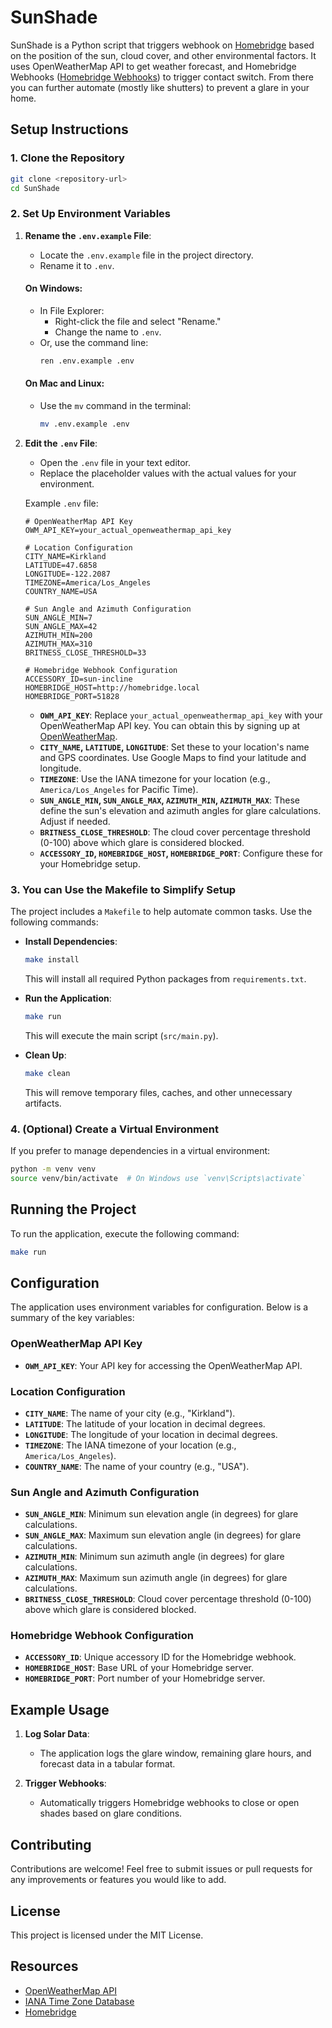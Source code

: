 # SunShade

SunShade is a Python script that triggers webhook on [Homebridge](https://homebridge.io) based on the position of the sun, cloud cover, and other environmental factors. It uses OpenWeatherMap API to get weather forecast, and Homebridge Webhooks ([Homebridge Webhooks](https://github.com/benzman81/homebridge-http-webhooks?tab=readme-ov-file#homebridge-http-webhooks)) to trigger contact switch. From there you can further automate (mostly like shutters) to prevent a glare in your home.

## Setup Instructions

### 1. Clone the Repository
```bash
git clone <repository-url>
cd SunShade
```

### 2. Set Up Environment Variables
1. **Rename the `.env.example` File**:
   - Locate the `.env.example` file in the project directory.
   - Rename it to `.env`.

   #### On Windows:
   - In File Explorer:
     - Right-click the file and select "Rename."
     - Change the name to `.env`.
   - Or, use the command line:
     ```bash
     ren .env.example .env
     ```

   #### On Mac and Linux:
   - Use the `mv` command in the terminal:
     ```bash
     mv .env.example .env
     ```

2. **Edit the `.env` File**:
   - Open the `.env` file in your text editor.
   - Replace the placeholder values with the actual values for your environment.

   Example `.env` file:
   ```properties
   # OpenWeatherMap API Key
   OWM_API_KEY=your_actual_openweathermap_api_key

   # Location Configuration
   CITY_NAME=Kirkland
   LATITUDE=47.6858
   LONGITUDE=-122.2087
   TIMEZONE=America/Los_Angeles
   COUNTRY_NAME=USA

   # Sun Angle and Azimuth Configuration
   SUN_ANGLE_MIN=7
   SUN_ANGLE_MAX=42
   AZIMUTH_MIN=200
   AZIMUTH_MAX=310
   BRITNESS_CLOSE_THRESHOLD=33

   # Homebridge Webhook Configuration
   ACCESSORY_ID=sun-incline
   HOMEBRIDGE_HOST=http://homebridge.local
   HOMEBRIDGE_PORT=51828
   ```

   - **`OWM_API_KEY`**: Replace `your_actual_openweathermap_api_key` with your OpenWeatherMap API key. You can obtain this by signing up at [OpenWeatherMap](https://openweathermap.org/).
   - **`CITY_NAME`, `LATITUDE`, `LONGITUDE`**: Set these to your location's name and GPS coordinates. Use Google Maps to find your latitude and longitude.
   - **`TIMEZONE`**: Use the IANA timezone for your location (e.g., `America/Los_Angeles` for Pacific Time).
   - **`SUN_ANGLE_MIN`, `SUN_ANGLE_MAX`, `AZIMUTH_MIN`, `AZIMUTH_MAX`**: These define the sun's elevation and azimuth angles for glare calculations. Adjust if needed.
   - **`BRITNESS_CLOSE_THRESHOLD`**: The cloud cover percentage threshold (0-100) above which glare is considered blocked.
   - **`ACCESSORY_ID`, `HOMEBRIDGE_HOST`, `HOMEBRIDGE_PORT`**: Configure these for your Homebridge setup.

### 3. You can Use the Makefile to Simplify Setup
The project includes a `Makefile` to help automate common tasks. Use the following commands:

- **Install Dependencies**:
  ```bash
  make install
  ```
  This will install all required Python packages from `requirements.txt`.

- **Run the Application**:
  ```bash
  make run
  ```
  This will execute the main script (`src/main.py`).

- **Clean Up**:
  ```bash
  make clean
  ```
  This will remove temporary files, caches, and other unnecessary artifacts.

### 4. (Optional) Create a Virtual Environment
If you prefer to manage dependencies in a virtual environment:
```bash
python -m venv venv
source venv/bin/activate  # On Windows use `venv\Scripts\activate`
```

## Running the Project

To run the application, execute the following command:
```bash
make run
```

## Configuration

The application uses environment variables for configuration. Below is a summary of the key variables:

### OpenWeatherMap API Key
- **`OWM_API_KEY`**: Your API key for accessing the OpenWeatherMap API.

### Location Configuration
- **`CITY_NAME`**: The name of your city (e.g., "Kirkland").
- **`LATITUDE`**: The latitude of your location in decimal degrees.
- **`LONGITUDE`**: The longitude of your location in decimal degrees.
- **`TIMEZONE`**: The IANA timezone of your location (e.g., `America/Los_Angeles`).
- **`COUNTRY_NAME`**: The name of your country (e.g., "USA").

### Sun Angle and Azimuth Configuration
- **`SUN_ANGLE_MIN`**: Minimum sun elevation angle (in degrees) for glare calculations.
- **`SUN_ANGLE_MAX`**: Maximum sun elevation angle (in degrees) for glare calculations.
- **`AZIMUTH_MIN`**: Minimum sun azimuth angle (in degrees) for glare calculations.
- **`AZIMUTH_MAX`**: Maximum sun azimuth angle (in degrees) for glare calculations.
- **`BRITNESS_CLOSE_THRESHOLD`**: Cloud cover percentage threshold (0-100) above which glare is considered blocked.

### Homebridge Webhook Configuration
- **`ACCESSORY_ID`**: Unique accessory ID for the Homebridge webhook.
- **`HOMEBRIDGE_HOST`**: Base URL of your Homebridge server.
- **`HOMEBRIDGE_PORT`**: Port number of your Homebridge server.

## Example Usage

1. **Log Solar Data**:
   - The application logs the glare window, remaining glare hours, and forecast data in a tabular format.

2. **Trigger Webhooks**:
   - Automatically triggers Homebridge webhooks to close or open shades based on glare conditions.

## Contributing

Contributions are welcome! Feel free to submit issues or pull requests for any improvements or features you would like to add.

## License

This project is licensed under the MIT License.

## Resources

- [OpenWeatherMap API](https://openweathermap.org/)
- [IANA Time Zone Database](https://www.iana.org/time-zones)
- [Homebridge](https://homebridge.io/)
